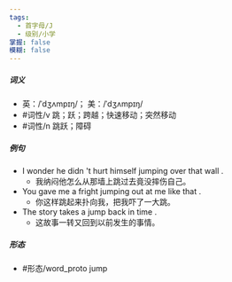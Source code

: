 ```yaml
---
tags:
  - 首字母/J
  - 级别/小学
掌握: false
模糊: false
---
```

##### 词义
- 英：/ˈdʒʌmpɪŋ/； 美：/ˈdʒʌmpɪŋ/
- #词性/v  跳；跃；跨越；快速移动；突然移动
- #词性/n  跳跃；障碍
##### 例句
- I wonder he didn 't hurt himself jumping over that wall .
	- 我纳闷他怎么从那墙上跳过去竟没摔伤自己。
- You gave me a fright jumping out at me like that .
	- 你这样跳起来扑向我，把我吓了一大跳。
- The story takes a jump back in time .
	- 这故事一转又回到以前发生的事情。
##### 形态
- #形态/word_proto jump
